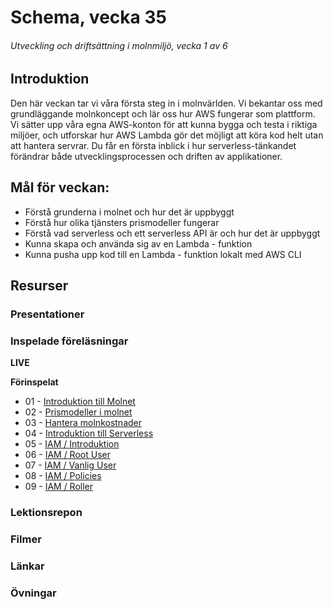 # Schema, vecka 35
###### Utveckling och driftsättning i molnmiljö, vecka 1 av 6

## Introduktion

Den här veckan tar vi våra första steg in i molnvärlden. Vi bekantar oss med grundläggande molnkoncept och lär oss hur AWS fungerar som plattform. Vi sätter upp våra egna AWS-konton för att kunna bygga och testa i riktiga miljöer, och utforskar hur AWS Lambda gör det möjligt att köra kod helt utan att hantera servrar. Du får en första inblick i hur serverless-tänkandet förändrar både utvecklingsprocessen och driften av applikationer.

## Mål för veckan:

* Förstå grunderna i molnet och hur det är uppbyggt
* Förstå hur olika tjänsters prismodeller fungerar
* Förstå vad serverless och ett serverless API är och hur det är uppbyggt
* Kunna skapa och använda sig av en Lambda - funktion
* Kunna pusha upp kod till en Lambda - funktion lokalt med AWS CLI

## Resurser

### Presentationer


### Inspelade föreläsningar

**LIVE**

**Förinspelat**

* 01 - [Introduktion till Molnet](https://vimeo.com/1092409921/4cbce6d1e9?share=copy)
* 02 - [Prismodeller i molnet](https://vimeo.com/1092411421/363bbe479a?share=copy)
* 03 - [Hantera molnkostnader](https://vimeo.com/1092463975/8bd2df36cf?share=copy)
* 04 - [Introduktion till Serverless](https://vimeo.com/1092464014/028aa4972b?share=copy)
* 05 - [IAM / Introduktion](https://vimeo.com/1093098221/f9ba7c9871?share=copy)
* 06 - [IAM / Root User](https://vimeo.com/1093098384/70d4993639?share=copy)
* 07 - [IAM / Vanlig User](https://vimeo.com/1093117010/0a9e1be93e?share=copy)
* 08 - [IAM / Policies](https://vimeo.com/1094064431/5cad9e0799?share=copy)
* 09 - [IAM / Roller](https://vimeo.com/1094064395/1ab781d7f0?share=copy)

### Lektionsrepon


### Filmer


### Länkar


### Övningar 


